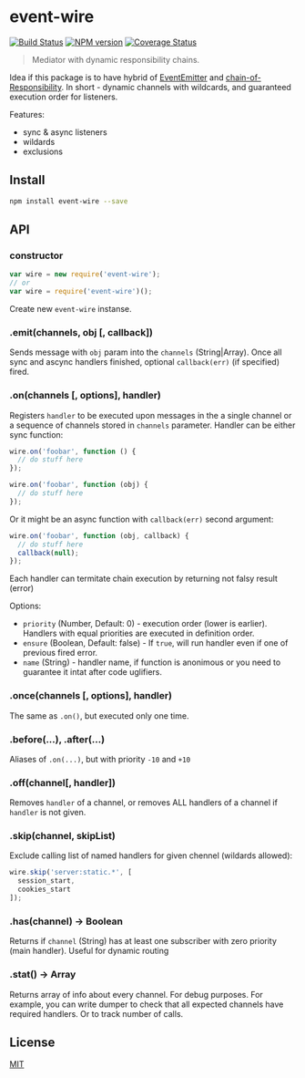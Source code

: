 # event-wire

[![Build Status](https://img.shields.io/travis/nodeca/event-wire/master.svg?style=flat)](https://travis-ci.org/nodeca/event-wire)
[![NPM version](https://img.shields.io/npm/v/event-wire.svg?style=flat)](https://www.npmjs.org/package/event-wire)
[![Coverage Status](https://img.shields.io/coveralls/nodeca/event-wire/master.svg?style=flat)](https://coveralls.io/r/nodeca/event-wire?branch=master)

> Mediator with dynamic responsibility chains.

Idea if this package is to have hybrid of [EventEmitter](http://nodejs.org/api/events.html)
and [chain-of-Responsibility](http://en.wikipedia.org/wiki/Chain-of-responsibility_pattern).
In short - dynamic channels with wildcards, and guaranteed execution order for
listeners.

Features:

- sync & async listeners
- wildards
- exclusions


## Install

```bash
npm install event-wire --save
```

## API


### constructor

```js
var wire = new require('event-wire');
// or
var wire = require('event-wire')();
```

Create new `event-wire` instanse.


### .emit(channels, obj [, callback])

Sends message with `obj` param into the `channels` (String|Array). Once all
sync and ascync handlers finished, optional `callback(err)` (if specified) fired.


### .on(channels [, options], handler)

Registers `handler` to be executed upon messages in the a single channel
or a sequence of channels stored in `channels` parameter. Handler can be
either sync function:

```js
wire.on('foobar', function () {
  // do stuff here
});

wire.on('foobar', function (obj) {
  // do stuff here
});
```

Or it might be an async function with `callback(err)` second argument:

```js
wire.on('foobar', function (obj, callback) {
  // do stuff here
  callback(null);
});
```

Each handler can termitate chain execution by returning not falsy result (error)

Options:

- `priority` (Number, Default: 0) - execution order (lower is earlier).
  Handlers with equal priorities are executed in definition order.
- `ensure` (Boolean, Default: false) - If `true`, will run handler even
  if one of previous fired error.
- `name` (String) - handler name, if function is anonimous or you need to
  guarantee it intat after code uglifiers.


### .once(channels [, options], handler)

The same as `.on()`, but executed only one time.


### .before(...), .after(...)

Aliases of `.on(...)`, but with priority `-10` and `+10`


### .off(channel[, handler])

Removes `handler` of a channel, or removes ALL handlers of a channel if
`handler` is not given.


### .skip(channel, skipList)

Exclude calling list of named handlers for given chennel (wildards allowed):

```js
wire.skip('server:static.*', [
  session_start,
  cookies_start
]);
```


### .has(channel) -> Boolean

Returns if `channel` (String) has at least one subscriber
with zero priority (main handler). Useful for dynamic routing


### .stat() -> Array

Returns array of info about every channel. For debug purposes. For example,
you can write dumper to check that all expected channels have required
handlers. Or to track number of calls.


## License

[MIT](https://github.com/nodeca/event-wire/blob/master/LICENSE)
